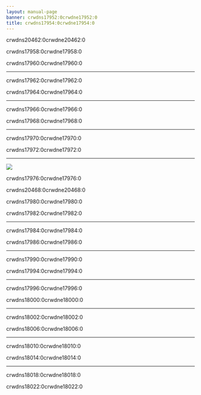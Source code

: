 ```yaml
---
layout: manual-page
banner: crwdns17952:0crwdne17952:0
title: crwdns17954:0crwdne17954:0
---
```


<div id="main-menu" class="section-title">crwdns20462:0crwdne20462:0</div>
<div class="section-body">
    <div class="button-action-group">
        <p class="button-action button">crwdns17958:0crwdne17958:0</p>
        <p class="button-action-text">crwdns17960:0crwdne17960:0</p>
    </div>
    <hr>
    <div class="button-action-group">
        <p class="button-action button">crwdns17962:0crwdne17962:0</p>
        <p class="button-action-text">crwdns17964:0crwdne17964:0</p>
    </div>
    <hr>
    <div class="button-action-group">
        <p class="button-action button">crwdns17966:0crwdne17966:0</p>
        <p class="button-action-text">crwdns17968:0crwdne17968:0</p>
    </div>
    <hr>
    <div class="button-action-group">
        <p class="button-action">crwdns17970:0crwdne17970:0</p>
        <p class="button-action-text">crwdns17972:0crwdne17972:0</p>
    </div>
    <hr>
    <div class="button-action-group">
        <p class="button-action"><img src="crwdns17974:0crwdne17974:0"></p>
        <p class="button-action-text">crwdns17976:0crwdne17976:0</p>
    </div>
</div>

<div id="file-browser" class="section-title">crwdns20468:0crwdne20468:0</div>
<div class="section-body">
    <div class="button-action-group">
        <p class="button-action button">crwdns17980:0crwdne17980:0</p>
        <p class="button-action-text">crwdns17982:0crwdne17982:0</p>
    </div>
    <hr>
    <div class="button-action-group">
        <p class="button-action button">crwdns17984:0crwdne17984:0</p>
        <p class="button-action-text">crwdns17986:0crwdne17986:0</p>
    </div>
    <hr>
    <div class="button-action-group">
        <p class="button-action button">crwdns17990:0crwdne17990:0</p>
        <p class="button-action-text">crwdns17994:0crwdne17994:0</p>
    </div>
    <hr>
    <div class="button-action-group">
        <p class="button-action button">crwdns17996:0crwdne17996:0</p>
        <p class="button-action-text">crwdns18000:0crwdne18000:0</p>
    </div>
    <hr>
    <div class="button-action-group">
        <p class="button-action button">crwdns18002:0crwdne18002:0</p>
        <p class="button-action-text">crwdns18006:0crwdne18006:0</p>
    </div>
    <hr>
    <div class="button-action-group">
        <p class="button-action button">crwdns18010:0crwdne18010:0</p>
        <p class="button-action-text">crwdns18014:0crwdne18014:0</p>
    </div>
    <hr>
    <div class="button-action-group">
        <p class="button-action">crwdns18018:0crwdne18018:0</p>
        <p class="button-action-text">crwdns18022:0crwdne18022:0</p>
    </div>
</div>
